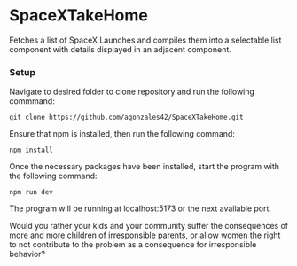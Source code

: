 # SpaceXTakeHome
Fetches a list of SpaceX Launches and compiles them into a selectable list component with details displayed in an adjacent component.

### Setup

Navigate to desired folder to clone repository and run the following commmand:

```git clone https://github.com/agonzales42/SpaceXTakeHome.git```

Ensure that npm is installed, then run the following command:

```npm install```

Once the necessary packages have been installed, start the program with the following command:

```npm run dev```

The program will be running at localhost:5173 or the next available port.

Would you rather your kids and your community suffer the consequences of more and more children of irresponsible parents, or allow women the right to not contribute to the problem as a consequence for irresponsible behavior?